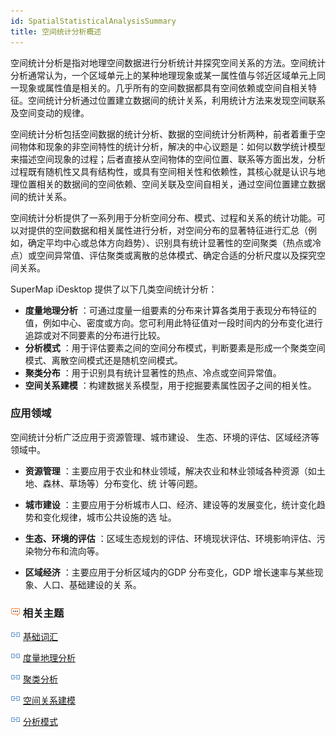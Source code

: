 ```yaml
---
id: SpatialStatisticalAnalysisSummary
title: 空间统计分析概述
---
```

空间统计分析是指对地理空间数据进行分析统计并探究空间关系的方法。空间统计分析通常认为，一个区域单元上的某种地理现象或某一属性值与邻近区域单元上同一现象或属性值是相关的。几乎所有的空间数据都具有空间依赖或空间自相关特征。空间统计分析通过位置建立数据间的统计关系，利用统计方法来发现空间联系及空间变动的规律。

空间统计分析包括空间数据的统计分析、数据的空间统计分析两种，前者着重于空间物体和现象的非空间特性的统计分析，解决的中心议题是：如何以数学统计模型来描述空间现象的过程；后者直接从空间物体的空间位置、联系等方面出发，分析过程既有随机性又具有结构性，或具有空间相关性和依赖性，其核心就是认识与地理位置相关的数据间的空间依赖、空间关联及空间自相关，通过空间位置建立数据间的统计关系。

空间统计分析提供了一系列用于分析空间分布、模式、过程和关系的统计功能。可以对提供的空间数据和相关属性进行分析，对空间分布的显著特征进行汇总（例如，确定平均中心或总体方向趋势）、识别具有统计显著性的空间聚类（热点或冷点）或空间异常值、评估聚类或离散的总体模式、确定合适的分析尺度以及探究空间关系。

SuperMap iDesktop 提供了以下几类空间统计分析：

  * **度量地理分析** ：可通过度量一组要素的分布来计算各类用于表现分布特征的值，例如中心、密度或方向。您可利用此特征值对一段时间内的分布变化进行追踪或对不同要素的分布进行比较。
  * **分析模式** ：用于评估要素之间的空间分布模式，判断要素是形成一个聚类空间模式、离散空间模式还是随机空间模式。
  * **聚类分布** ：用于识别具有统计显著性的热点、冷点或空间异常值。
  * **空间关系建模** ：构建数据关系模型，用于挖掘要素属性因子之间的相关性。

### 应用领域

空间统计分析广泛应用于资源管理、城市建设、 生态、环境的评估、区域经济等领域中。

  * **资源管理** ：主要应用于农业和林业领域，解决农业和林业领域各种资源（如土地、森林、草场等）分布变化、统 计等问题。

  * **城市建设** ：主要应用于分析城市人口、经济、建设等的发展变化，统计变化趋势和变化规律，城市公共设施的选 址。

  * **生态、环境的评估** ：区域生态规划的评估、环境现状评估、环境影响评估、污染物分布和流向等。

  * **区域经济** ：主要应用于分析区域内的GDP 分布变化，GDP 增长速率与某些现象、人口、基础建设的关 系。

### ![](img/seealso.png) 相关主题

![](img/smalltitle.png) [基础词汇](BasicVocabulary.html)

![](img/smalltitle.png) [度量地理分析](MeasureGeographicDistributions.html)

![](img/smalltitle.png) [聚类分析](Clusters.html)

![](img/smalltitle.png) [空间关系建模](SpatialRelationshipModeling.html)

![](img/smalltitle.png) [分析模式](AnalyzingPatterns.html)



